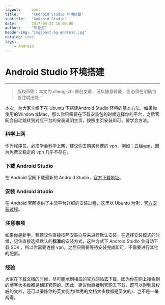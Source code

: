 ```yaml
---
layout:     post
title:      "Android Studio 环境搭建"
subtitle:   "Android Studio"
date:       2017-04-21 16:00:00
author:     "陈登龙"
header-img: "img/post-bg-android.jpg"
catalog: true
tags:
    - Android
---
```


# Android Studio 环境搭建
***
> 版权声明：本文为 cheng-zhi 原创文章，可以随意转载，但必须在明确位置注明出处！

本次，为大家介绍下在 Ubuntu 下搭建Android Studio 环境的基本方法，如果你使用的Window或Mac，那么你只需要在下载安装包的时候选择你的平台，之后官网会自动跳转到对应平台的安装说明主页，按照主页安装即可，要学会方法。

### 科学上网
作为程序员，必须学会科学上网，建议你去购买付费的 vpn，例如：[云梯vpn](https://www.yuntiarea.com/?r=a9b90a505050781a)，因为免费又稳定的 vpn 几乎不存在。

### 下载 Android Studio
在 Android 官网下载最新的 Android Studio，[官方下载地址](https://developer.android.com/studio/index.html)。

### 安装 Android Studio
在 Android 官网提供了主流平台详细的安装过程，这里以 Ubuntu 为例：[官方安装过程](https://developer.android.com/studio/install.html)。

### 注意事项
如果你是新手，我建议你直接按照安装向导来进行默认安装，在选择安装模式的时候，记住直接选择默认的**标准**的安装方式，这种方式下 Android Studio 会自动下载 SDK ，所以你需要连接 vpn，之后只需要等待安装完成即可，不需要进行其他的配置。

### 经验
大家在下载文档的时候，尽可能地到相应的官方网站去下载，因为你在网上搜索到的博客大多数都是翻译官网的。因此，建议你直接到官网去下载，既可以得到最权威的文档，还可以锻炼你的英文能力(优秀的文档大多数都是英文的)，岂不是一举两得。